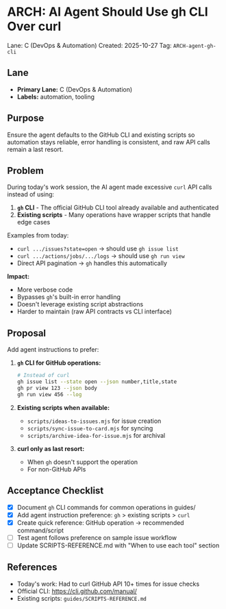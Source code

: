 # ARCH: AI Agent Should Use gh CLI Over curl

Lane: C (DevOps & Automation)
Created: 2025-10-27
Tag: `ARCH-agent-gh-cli`

## Lane

- **Primary Lane:** C (DevOps & Automation)
- **Labels:** automation, tooling

## Purpose

Ensure the agent defaults to the GitHub CLI and existing scripts so automation stays reliable, error handling is consistent, and raw API calls remain a last resort.

## Problem

During today's work session, the AI agent made excessive `curl` API calls instead of using:

1. **`gh` CLI** - The official GitHub CLI tool already available and authenticated
2. **Existing scripts** - Many operations have wrapper scripts that handle edge cases

Examples from today:

- `curl .../issues?state=open` → should use `gh issue list`
- `curl .../actions/jobs/.../logs` → should use `gh run view`
- Direct API pagination → `gh` handles this automatically

**Impact:**

- More verbose code
- Bypasses `gh`'s built-in error handling
- Doesn't leverage existing script abstractions
- Harder to maintain (raw API contracts vs CLI interface)

## Proposal

Add agent instructions to prefer:

1. **`gh` CLI for GitHub operations:**

   ```bash
   # Instead of curl
   gh issue list --state open --json number,title,state
   gh pr view 123 --json body
   gh run view 456 --log
   ```

2. **Existing scripts when available:**
   - `scripts/ideas-to-issues.mjs` for issue creation
   - `scripts/sync-issue-to-card.mjs` for syncing
   - `scripts/archive-idea-for-issue.mjs` for archival

3. **curl only as last resort:**
   - When `gh` doesn't support the operation
   - For non-GitHub APIs

## Acceptance Checklist

- [x] Document `gh` CLI commands for common operations in guides/
- [x] Add agent instruction preference: `gh` > existing scripts > `curl`
- [x] Create quick reference: GitHub operation → recommended command/script
- [ ] Test agent follows preference on sample issue workflow
- [ ] Update SCRIPTS-REFERENCE.md with "When to use each tool" section

## References

- Today's work: Had to curl GitHub API 10+ times for issue checks
- Official CLI: https://cli.github.com/manual/
- Existing scripts: `guides/SCRIPTS-REFERENCE.md`
